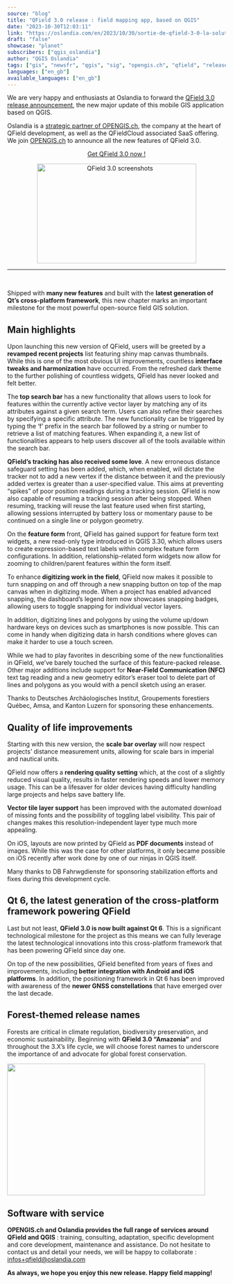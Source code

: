 ```yaml
---
source: "blog"
title: "QField 3.0 release : field mapping app, based on QGIS"
date: "2023-10-30T12:03:11"
link: "https://oslandia.com/en/2023/10/30/sortie-de-qfield-3-0-la-solution-terrain-basee-sur-qgis/"
draft: "false"
showcase: "planet"
subscribers: ["qgis_oslandia"]
author: "QGIS Oslandia"
tags: ["gis", "newsfr", "qgis", "sig", "opengis.ch", "qfield", "release"]
languages: ["en_gb"]
available_languages: ["en_gb"]
---
```


<p>We are very happy and enthusiasts at Oslandia to forward the <a href="https://www.opengis.ch/fr/2023/10/24/qfield-3-0-amazonia-is-here/">QField 3.0 release announcement</a>, the new major update of this mobile GIS application based on QGIS.</p>
<p>Oslandia is a <a href="https://oslandia.com/2023/09/14/oslandia-signe-un-partenariat-avec-opengis-ch-sur-qfield/">strategic partner of OPENGIS.ch</a>, the company at the heart of QField development, as well as the QFieldCloud associated SaaS offering. We join <a href="https://www.opengis.ch">OPENGIS.ch</a> to announce all the new features of QField 3.0.</p>
<p style="text-align: center;"><a href="https://qfield.app/">Get QField 3.0 now !</a></p>
<p style="text-align: center;"><a href="https://qfield.app/"><img alt="QField 3.0 screenshots" class="aligncenter" height="230" src="/img/subscribers/qgis_oslandia/sortie-de-qfield-3-0-la-solution-terrain-basee-sur-qgis/unknown/image_fTa91DwI.webp" width="367"/></a></p>
<hr/>
<p> </p>
<p>Shipped with <strong>many new features</strong> and built with the <strong>latest generation of Qt’s cross-platform framework</strong>, this new chapter marks an important milestone for the most powerful open-source field GIS solution.</p>
<h2>Main highlights</h2>
<p>Upon launching this new version of QField, users will be greeted by a<strong> revamped recent projects</strong> list featuring shiny map canvas thumbnails. While this is one of the most obvious UI improvements, countless <strong>interface tweaks and harmonization</strong> have occurred. From the refreshed dark theme to the further polishing of countless widgets, QField has never looked and felt better.</p>
<p>The<strong> top search bar</strong> has a new functionality that allows users to look for features within the currently active vector layer by matching any of its attributes against a given search term. Users can also refine their searches by specifying a specific attribute. The new functionality can be triggered by typing the ‘f’ prefix in the search bar followed by a string or number to retrieve a list of matching features. When expanding it, a new list of functionalities appears to help users discover all of the tools available within the search bar.</p>
<p><strong>QField’s tracking has also received some love</strong>. A new erroneous distance safeguard setting has been added, which, when enabled, will dictate the tracker not to add a new vertex if the distance between it and the previously added vertex is greater than a user-specified value. This aims at preventing “spikes” of poor position readings during a tracking session. QField is now also capable of resuming a tracking session after being stopped. When resuming, tracking will reuse the last feature used when first starting, allowing sessions interrupted by battery loss or momentary pause to be continued on a single line or polygon geometry.</p>
<p style="text-align: center;"></p>
<p>On the <strong>feature form</strong> front, QField has gained support for feature form text widgets, a new read-only type introduced in QGIS 3.30, which allows users to create expression-based text labels within complex feature form configurations. In addition, relationship-related form widgets now allow for zooming to children/parent features within the form itself.</p>
<p>To enhance<strong> digitizing work in the field</strong>, QField now makes it possible to turn snapping on and off through a new snapping button on top of the map canvas when in digitizing mode. When a project has enabled advanced snapping, the dashboard’s legend item now showcases snapping badges, allowing users to toggle snapping for individual vector layers.</p>
<p>In addition, digitizing lines and polygons by using the volume up/down hardware keys on devices such as smartphones is now possible. This can come in handy when digitizing data in harsh conditions where gloves can make it harder to use a touch screen.</p>
<p style="text-align: center;"></p>
<p>While we had to play favorites in describing some of the new functionalities in QField, we’ve barely touched the surface of this feature-packed release. Other major additions include support for <strong>Near-Field Communication (NFC)</strong> text tag reading and a new geometry editor’s eraser tool to delete part of lines and polygons as you would with a pencil sketch using an eraser.</p>
<p>Thanks to Deutsches Archäologisches Institut, Groupements forestiers Québec, Amsa, and Kanton Luzern for sponsoring these enhancements.</p>
<h2>Quality of life improvements</h2>
<p>Starting with this new version, the <strong>scale bar overlay</strong> will now respect projects’ distance measurement units, allowing for scale bars in imperial and nautical units.</p>
<p>QField now offers a <strong>rendering quality setting</strong> which, at the cost of a slightly reduced visual quality, results in faster rendering speeds and lower memory usage. This can be a lifesaver for older devices having difficulty handling large projects and helps save battery life.</p>
<p><strong>Vector tile layer support</strong> has been improved with the automated download of missing fonts and the possibility of toggling label visibility. This pair of changes makes this resolution-independent layer type much more appealing.</p>
<p>On iOS, layouts are now printed by QField as <strong>PDF documents</strong> instead of images. While this was the case for other platforms, it only became possible on iOS recently after work done by one of our ninjas in QGIS itself.</p>
<p>Many thanks to DB Fahrwgdienste for sponsoring stabilization efforts and fixes during this development cycle.</p>
<h2>Qt 6, the latest generation of the cross-platform framework powering QField</h2>
<p>Last but not least, <strong>QField 3.0 is now built against Qt 6</strong>. This is a significant technological milestone for the project as this means we can fully leverage the latest technological innovations into this cross-platform framework that has been powering QField since day one.</p>
<p>On top of the new possibilities, QField benefited from years of fixes and improvements, including<strong> better integration with Android and iOS platforms</strong>. In addition, the positioning framework in Qt 6 has been improved with awareness of the <strong>newer GNSS constellations</strong> that have emerged over the last decade.</p>
<h2>Forest-themed release names</h2>
<p>Forests are critical in climate regulation, biodiversity preservation, and economic sustainability. Beginning with <strong>QField 3.0 “Amazonia”</strong> and throughout the 3.X’s life cycle, we will choose forest names to underscore the importance of and advocate for global forest conservation.</p>
<p><img class="aligncenter" height="304" src="/img/subscribers/qgis_oslandia/sortie-de-qfield-3-0-la-solution-terrain-basee-sur-qgis/qfield3.webp" width="456"/></p>
<h2>Software with service</h2>
<p><strong>OPENGIS.ch and Oslandia provides the full range of services around QField and QGIS</strong> : training, consulting, adaptation, specific development and core development, maintenance and assistance. Do not hesitate to contact us and detail your needs, we will be happy to collaborate : <a href="mailto:infos+qfield@oslandia.com">infos+qfield@oslandia.com</a></p>
<p><strong>As always, we hope you enjoy this new release. Happy field mapping!</strong></p>
